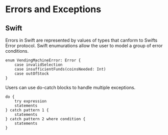 # Errors and Exceptions
## Swift

Errors in Swift are represented by values of types that canform to Swifts Error protocol. Swift enumurations allow the user to model a group of error conditions.

    enum VendingMachineError: Error {
        case invalidSelection
        case insufficientFunds(coinsNeeded: Int)
        case outOfStock
    }
    
Users can use do-catch blocks to handle multiple exceptions.

    do {
        try expression
        statements
    } catch pattern 1 {
        statements
    } catch pattern 2 where condition {
        statements
    }

